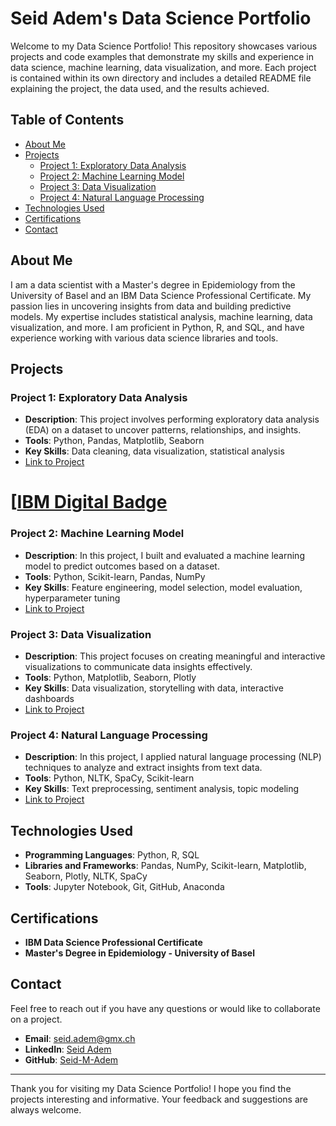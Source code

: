 # Seid Adem's Data Science Portfolio

Welcome to my Data Science Portfolio! This repository showcases various projects and code examples that demonstrate my skills and experience in data science, machine learning, data visualization, and more. Each project is contained within its own directory and includes a detailed README file explaining the project, the data used, and the results achieved.

## Table of Contents

- [About Me](#about-me)
- [Projects](#projects)
  - [Project 1: Exploratory Data Analysis](#project-1-exploratory-data-analysis)
  - [Project 2: Machine Learning Model](#project-2-machine-learning-model)
  - [Project 3: Data Visualization](#project-3-data-visualization)
  - [Project 4: Natural Language Processing](#project-4-natural-language-processing)
- [Technologies Used](#technologies-used)
- [Certifications](#certifications)
- [Contact](#contact)

## About Me

I am a data scientist with a Master's degree in Epidemiology from the University of Basel and an IBM Data Science Professional Certificate. My passion lies in uncovering insights from data and building predictive models. My expertise includes statistical analysis, machine learning, data visualization, and more. I am proficient in Python, R, and SQL, and have experience working with various data science libraries and tools.

## Projects

### Project 1: Exploratory Data Analysis

- **Description**: This project involves performing exploratory data analysis (EDA) on a dataset to uncover patterns, relationships, and insights.
- **Tools**: Python, Pandas, Matplotlib, Seaborn
- **Key Skills**: Data cleaning, data visualization, statistical analysis
- [Link to Project](./Project_1_Exploratory_Data_Analysis)
# [[IBM Digital Badge](https://www.credly.com/badges/99abc1d5-c727-4409-ab23-33312e849789)

### Project 2: Machine Learning Model

- **Description**: In this project, I built and evaluated a machine learning model to predict outcomes based on a dataset.
- **Tools**: Python, Scikit-learn, Pandas, NumPy
- **Key Skills**: Feature engineering, model selection, model evaluation, hyperparameter tuning
- [Link to Project](./Project_2_Machine_Learning_Model)

### Project 3: Data Visualization

- **Description**: This project focuses on creating meaningful and interactive visualizations to communicate data insights effectively.
- **Tools**: Python, Matplotlib, Seaborn, Plotly
- **Key Skills**: Data visualization, storytelling with data, interactive dashboards
- [Link to Project](./Project_3_Data_Visualization)

### Project 4: Natural Language Processing

- **Description**: In this project, I applied natural language processing (NLP) techniques to analyze and extract insights from text data.
- **Tools**: Python, NLTK, SpaCy, Scikit-learn
- **Key Skills**: Text preprocessing, sentiment analysis, topic modeling
- [Link to Project](./Project_4_Natural_Language_Processing)

## Technologies Used

- **Programming Languages**: Python, R, SQL
- **Libraries and Frameworks**: Pandas, NumPy, Scikit-learn, Matplotlib, Seaborn, Plotly, NLTK, SpaCy
- **Tools**: Jupyter Notebook, Git, GitHub, Anaconda

## Certifications

- **IBM Data Science Professional Certificate**
- **Master's Degree in Epidemiology - University of Basel**


## Contact

Feel free to reach out if you have any questions or would like to collaborate on a project.

- **Email**: [seid.adem@gmx.ch](mailto:seid.adem@gmx.ch)
- **LinkedIn**: [Seid Adem](https://www.linkedin.com/in/seid-adem/)
- **GitHub**: [Seid-M-Adem](https://github.com/Seid-M-Adem)

---

Thank you for visiting my Data Science Portfolio! I hope you find the projects interesting and informative. Your feedback and suggestions are always welcome.
